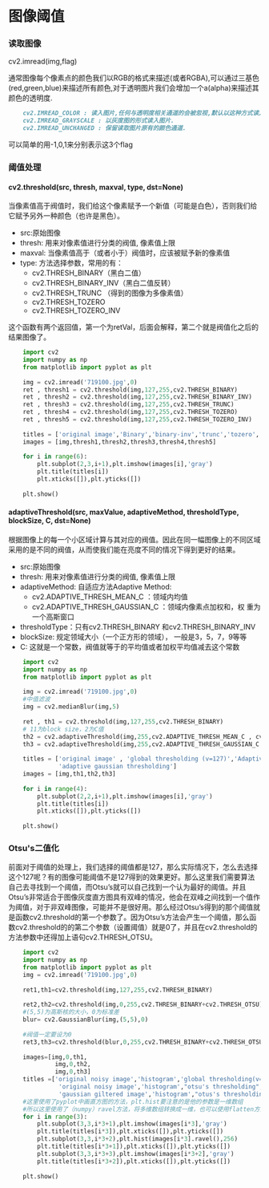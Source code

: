 # 图像阈值

### 读取图像
cv2.imread(img,flag)

通常图像每个像素点的颜色我们以RGB的格式来描述(或者RGBA),可以通过三基色(red,green,blue)来描述所有颜色,对于透明图片我们会增加一个a(alpha)来描述其颜色的透明度.
```markdown
    cv2.IMREAD_COLOR : 读入图片,任何与透明度相关通道的会被忽视,默认以这种方式读入.
    cv2.IMREAD_GRAYSCALE : 以灰度图的形式读入图片.
    cv2.IMREAD_UNCHANGED : 保留读取图片原有的颜色通道.
```
可以简单的用-1,0,1来分别表示这3个flag

### 阈值处理

#### cv2.threshold(src, thresh, maxval, type, dst=None)
当像素值高于阀值时，我们给这个像素赋予一个新值（可能是白色），否则我们给它赋予另外一种颜色（也许是黑色）。

- src:原始图像
- thresh: 用来对像素值进行分类的阀值, 像素值上限
- maxval: 当像素值高于（或者小于）阀值时，应该被赋予新的像素值
- type: 方法选择参数，常用的有： 
    - cv2.THRESH_BINARY（黑白二值） 
    - cv2.THRESH_BINARY_INV（黑白二值反转） 
    - cv2.THRESH_TRUNC （得到的图像为多像素值） 
    - cv2.THRESH_TOZERO 
    - cv2.THRESH_TOZERO_INV 

这个函数有两个返回值，第一个为retVal，后面会解释，第二个就是阀值化之后的结果图像了。

```python
    import cv2
    import numpy as np
    from matplotlib import pyplot as plt
    
    img = cv2.imread('719100.jpg',0)
    ret , thresh1 = cv2.threshold(img,127,255,cv2.THRESH_BINARY)
    ret , thresh2 = cv2.threshold(img,127,255,cv2.THRESH_BINARY_INV)
    ret , thresh3 = cv2.threshold(img,127,255,cv2.THRESH_TRUNC)
    ret , thresh4 = cv2.threshold(img,127,255,cv2.THRESH_TOZERO)
    ret , thresh5 = cv2.threshold(img,127,255,cv2.THRESH_TOZERO_INV)
    
    titles = ['original image','Binary','binary-inv','trunc','tozero','tozero-inv']
    images = [img,thresh1,thresh2,thresh3,thresh4,thresh5]
    
    for i in range(6):
        plt.subplot(2,3,i+1),plt.imshow(images[i],'gray')
        plt.title(titles[i])
        plt.xticks([]),plt.yticks([])
    
    plt.show()
```

#### adaptiveThreshold(src, maxValue, adaptiveMethod, thresholdType, blockSize, C, dst=None)
根据图像上的每一个小区域计算与其对应的阀值。因此在同一幅图像上的不同区域采用的是不同的阀值，从而使我们能在亮度不同的情况下得到更好的结果。

- src:原始图像
- thresh: 用来对像素值进行分类的阀值, 像素值上限
- adaptiveMethod: 自适应方法Adaptive Method:
    - cv2.ADAPTIVE_THRESH_MEAN_C ：领域内均值 
    - cv2.ADAPTIVE_THRESH_GAUSSIAN_C ：领域内像素点加权和，权 重为一个高斯窗口
- thresholdType：只有cv2.THRESH_BINARY 和cv2.THRESH_BINARY_INV
- blockSize: 规定领域大小（一个正方形的领域）， 一般是3，5，7，9等等
- C: 这就是一个常数，阀值就等于的平均值或者加权平均值减去这个常数

```python
    import cv2
    import numpy as np
    from matplotlib import pyplot as plt
    
    img = cv2.imread('719100.jpg',0)
    #中值滤波
    img = cv2.medianBlur(img,5)
    
    ret , th1 = cv2.threshold(img,127,255,cv2.THRESH_BINARY)
    # 11为block size，2为C值
    th2 = cv2.adaptiveThreshold(img,255,cv2.ADAPTIVE_THRESH_MEAN_C , cv2.THRESH_BINARY,11,2 )
    th3 = cv2.adaptiveThreshold(img,255,cv2.ADAPTIVE_THRESH_GAUSSIAN_C , cv2.THRESH_BINARY,11,2)
    
    titles = ['original image' , 'global thresholding (v=127)','Adaptive mean thresholding',
              'adaptive gaussian thresholding']
    images = [img,th1,th2,th3]
    
    for i in range(4):
        plt.subplot(2,2,i+1),plt.imshow(images[i],'gray')
        plt.title(titles[i])
        plt.xticks([]),plt.yticks([])
    
    plt.show()
```
### Otsu's二值化
前面对于阈值的处理上，我们选择的阈值都是127，那么实际情况下，怎么去选择这个127呢？有的图像可能阈值不是127得到的效果更好。那么这里我们需要算法自己去寻找到一个阈值，而Otsu’s就可以自己找到一个认为最好的阈值。并且Otsu’s非常适合于图像灰度直方图具有双峰的情况，他会在双峰之间找到一个值作为阈值，对于非双峰图像，可能并不是很好用。那么经过Otsu’s得到的那个阈值就是函数cv2.threshold的第一个参数了。因为Otsu’s方法会产生一个阈值，那么函数cv2.threshold的的第二个参数（设置阈值）就是0了，并且在cv2.threshold的方法参数中还得加上语句cv2.THRESH_OTSU。

```python
    import cv2
    import numpy as np
    from matplotlib import pyplot as plt
    img = cv2.imread('719100.jpg',0)
    
    ret1,th1=cv2.threshold(img,127,255,cv2.THRESH_BINARY)
    
    ret2,th2=cv2.threshold(img,0,255,cv2.THRESH_BINARY+cv2.THRESH_OTSU)
    #(5,5)为高斯核的大小，0为标准差
    blur= cv2.GaussianBlur(img,(5,5),0)
    
    #阀值一定要设为0
    ret3,th3=cv2.threshold(blur,0,255,cv2.THRESH_BINARY+cv2.THRESH_OTSU)
    
    images=[img,0,th1,
             img,0,th2,
             img,0,th3]
    titles =['original noisy image','histogram','global thresholding(v=127)',
              'original noisy image','histogram',"otsu's thresholding",
              'gaussian giltered image','histogram',"otus's thresholding"]
    #这里使用了pyplot中画直方图的方法，plt.hist要注意的是他的参数是一维数组
    #所以这里使用了（numpy）ravel方法，将多维数组转换成一维，也可以使用flatten方法
    for i in range(3):
        plt.subplot(3,3,i*3+1),plt.imshow(images[i*3],'gray')
        plt.title(titles[i*3]),plt.xticks([]),plt.yticks([])
        plt.subplot(3,3,i*3+2),plt.hist(images[i*3].ravel(),256)
        plt.title(titles[i*3+1]),plt.xticks([]),plt.yticks([])
        plt.subplot(3,3,i*3+3),plt.imshow(images[i*3+2],'gray')
        plt.title(titles[i*3+2]),plt.xticks([]),plt.yticks([])
        
    plt.show()
```
